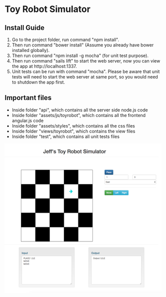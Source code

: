 # Toy Robot Simulator

## Install Guide
1. Go to the project folder, run command "npm install".
2. Then run command "bower install" (Assume you already have bower installed globally).
3. Then run command "npm install -g mocha" (for unit test purpose).
4. Then run command "sails lift" to start the web server, now you can view the app at http://localhost:1337.
5. Unit tests can be run with command "mocha". Please be aware that unit tests will need to start the web server at same port, so you would need to shutdown the app first.

## Important files
* Inside folder "api", which contains all the server side node.js code
* Inside folder "assets/js/toyrobot", which contains all the frontend angular.js code
* Inside folder "assets/styles", which contains all the css files
* Inside folder "views/toyrobot", which contains the view files
* Inside folder "test", which contains all unit tests files

![alt text](https://github.com/jeffyyyy/toy/raw/develop/assets/images/toyrobot_screenshot.png "Toy Robot Screenshot")
